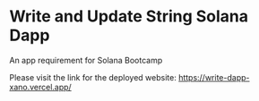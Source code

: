 # Write and Update String Solana Dapp
An app requirement for Solana Bootcamp

Please visit the link for the deployed website: 
https://write-dapp-xano.vercel.app/
